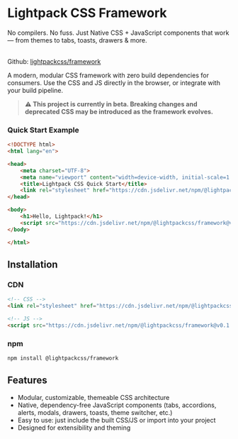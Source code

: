 # Lightpack CSS Framework

<div class="mt-5 mb-5 fs-sm">
No compilers. No fuss. Just Native CSS + JavaScript components that work — from themes to tabs, toasts, drawers & more. <br><br>

Github: [lightpackcss/framework](https://github.com/lightpackcss/framework) 
</div>


A modern, modular CSS framework with zero build dependencies for consumers. Use the CSS and JS directly in the browser, or integrate with your build pipeline.

> **⚠️ This project is currently in beta. Breaking changes and deprecated CSS may be introduced as the framework evolves.**

### Quick Start Example
```html
<!DOCTYPE html>
<html lang="en">

<head>
    <meta charset="UTF-8">
    <meta name="viewport" content="width=device-width, initial-scale=1.0">
    <title>Lightpack CSS Quick Start</title>
    <link rel="stylesheet" href="https://cdn.jsdelivr.net/npm/@lightpackcss/framework@v0.1.7-beta/dist/lightpack.min.css">
</head>

<body>
    <h1>Hello, Lightpack!</h1>
    <script src="https://cdn.jsdelivr.net/npm/@lightpackcss/framework@v0.1.7-beta/dist/lightpack.min.js"></script>
</body>

</html>
```

## Installation

### CDN
```html
<!-- CSS -->
<link rel="stylesheet" href="https://cdn.jsdelivr.net/npm/@lightpackcss/framework@v0.1.7-beta/dist/lightpack.min.css">

<!-- JS -->
<script src="https://cdn.jsdelivr.net/npm/@lightpackcss/framework@v0.1.7-beta/dist/lightpack.min.js"></script>
```

### npm
```sh
npm install @lightpackcss/framework
```

## Features

- Modular, customizable, themeable CSS architecture
- Native, dependency-free JavaScript components (tabs, accordions, alerts, modals, drawers, toasts, theme switcher, etc.)
- Easy to use: just include the built CSS/JS or import into your project
- Designed for extensibility and theming
